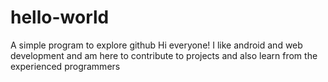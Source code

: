 # hello-world
A simple program to explore github
Hi everyone!
I like android and web development and am here to contribute to projects and also learn from the experienced programmers

